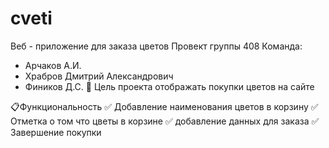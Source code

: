 # cveti
Веб - приложение для заказа цветов 
Провект группы 408 
Команда:
- Арчаков А.И.
- Храбров Дмитрий Александрович
- Фиников Д.С.
🎯 Цель проекта
отображать покупки цветов на сайте

📋Функциональность
✅ Добавление наименования цветов в корзину
✅ Отметка о том что цветы в корзине
✅ добавление данных для заказа 
✅ Завершение покупки